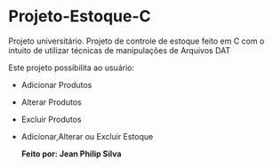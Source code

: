 # Projeto-Estoque-C
Projeto universitário. Projeto de controle de estoque feito em C com o intuito de utilizar técnicas de manipulações de Arquivos DAT

Este projeto possibilita ao usuário:

- Adicionar Produtos

- Alterar Produtos

- Excluir Produtos

- Adicionar,Alterar ou Excluir Estoque

  

  **Feito por: Jean Philip Silva**